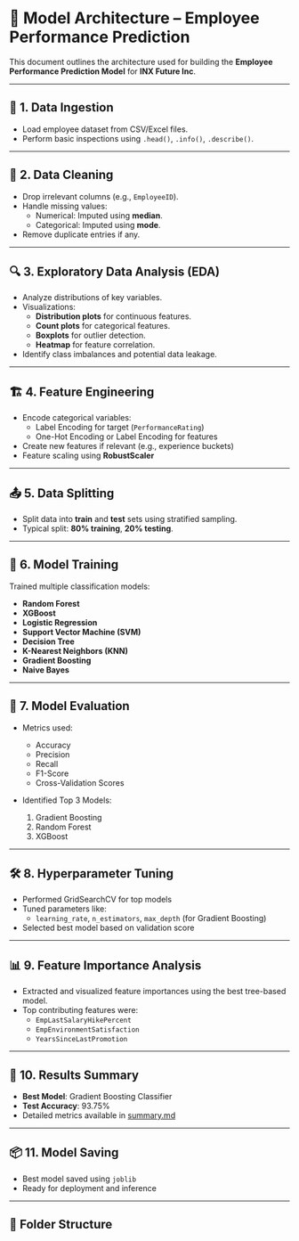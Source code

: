 # 🧠 Model Architecture – Employee Performance Prediction

This document outlines the architecture used for building the **Employee Performance Prediction Model** for **INX Future Inc**.

---

## 📁 1. Data Ingestion

- Load employee dataset from CSV/Excel files.
- Perform basic inspections using `.head()`, `.info()`, `.describe()`.

---

## 🧹 2. Data Cleaning

- Drop irrelevant columns (e.g., `EmployeeID`).
- Handle missing values:
  - Numerical: Imputed using **median**.
  - Categorical: Imputed using **mode**.
- Remove duplicate entries if any.

---

## 🔍 3. Exploratory Data Analysis (EDA)

- Analyze distributions of key variables.
- Visualizations:
  - **Distribution plots** for continuous features.
  - **Count plots** for categorical features.
  - **Boxplots** for outlier detection.
  - **Heatmap** for feature correlation.
- Identify class imbalances and potential data leakage.

---

## 🏗️ 4. Feature Engineering

- Encode categorical variables:
  - Label Encoding for target (`PerformanceRating`)
  - One-Hot Encoding or Label Encoding for features
- Create new features if relevant (e.g., experience buckets)
- Feature scaling using **RobustScaler**

---

## 📤 5. Data Splitting

- Split data into **train** and **test** sets using stratified sampling.
- Typical split: **80% training**, **20% testing**.

---

## 🤖 6. Model Training

Trained multiple classification models:
- **Random Forest**
- **XGBoost**
- **Logistic Regression**
- **Support Vector Machine (SVM)**
- **Decision Tree**
- **K-Nearest Neighbors (KNN)**
- **Gradient Boosting**
- **Naive Bayes**

---

## 🔎 7. Model Evaluation

- Metrics used:
  - Accuracy
  - Precision
  - Recall
  - F1-Score
  - Cross-Validation Scores

- Identified Top 3 Models:
  1. Gradient Boosting
  2. Random Forest
  3. XGBoost

---

## 🛠️ 8. Hyperparameter Tuning

- Performed GridSearchCV for top models
- Tuned parameters like:
  - `learning_rate`, `n_estimators`, `max_depth` (for Gradient Boosting)
- Selected best model based on validation score

---

## 📊 9. Feature Importance Analysis

- Extracted and visualized feature importances using the best tree-based model.
- Top contributing features were:
  - `EmpLastSalaryHikePercent`
  - `EmpEnvironmentSatisfaction`
  - `YearsSinceLastPromotion`

---

## 🧾 10. Results Summary

- **Best Model**: Gradient Boosting Classifier
- **Test Accuracy**: 93.75%
- Detailed metrics available in [summary.md](../summary.md)

---

## 📦 11. Model Saving

- Best model saved using `joblib`
- Ready for deployment and inference

---

## 📁 Folder Structure

